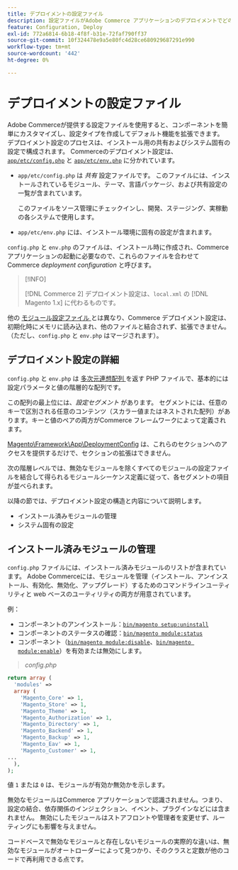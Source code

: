 ```yaml
---
title: デプロイメントの設定ファイル
description: 設定ファイルがAdobe Commerce アプリケーションのデプロイメントでどのように機能するかを説明します。 共有およびシステム固有の構成管理のベストプラクティスについて説明します。
feature: Configuration, Deploy
exl-id: 772a6814-6b18-4f8f-b31e-72faf790ff37
source-git-commit: 10f324478e9a5e80fc4d28ce680929687291e990
workflow-type: tm+mt
source-wordcount: '442'
ht-degree: 0%

---
```


# デプロイメントの設定ファイル

Adobe Commerceが提供する設定ファイルを使用すると、コンポーネントを簡単にカスタマイズし、設定タイプを作成してデフォルト機能を拡張できます。 デプロイメント設定のプロセスは、インストール用の共有およびシステム固有の設定で構成されます。 Commerceのデプロイメント設定は、[`app/etc/config.php`](../reference/config-reference-configphp.md) と [`app/etc/env.php`](../reference/config-reference-envphp.md) に分かれています。

- `app/etc/config.php` は _共有_ 設定ファイルです。
このファイルには、インストールされているモジュール、テーマ、言語パッケージ、および共有設定の一覧が含まれています。

  このファイルをソース管理にチェックインし、開発、ステージング、実稼動の各システムで使用します。

- `app/etc/env.php` には、インストール環境に固有の設定が含まれます。

`config.php` と `env.php` のファイルは、インストール時に作成され、Commerce アプリケーションの起動に必要なので、これらのファイルを合わせてCommerce _deployment configuration_ と呼びます。

>[!INFO]
>
>[!DNL Commerce 2] デプロイメント設定は、`local.xml` の [!DNL Magento 1.x] に代わるものです。

他の [ モジュール設定ファイル ](../reference/module-files.md) とは異なり、Commerce デプロイメント設定は、初期化時にメモリに読み込まれ、他のファイルと結合されず、拡張できません。 （ただし、`config.php` と `env.php` はマージされます）。

## デプロイメント設定の詳細

`config.php` と `env.php` は [ 多次元連想配列 ](https://www.w3schools.com:443/php/php_arrays.asp) を返す PHP ファイルで、基本的には設定パラメータと値の階層的な配列です。

この配列の最上位には、_設定セグメント_ があります。 セグメントには、任意のキーで区別される任意のコンテンツ（スカラー値またはネストされた配列）があります。キーと値のペアの両方がCommerce フレームワークによって定義されます。

[Magento\Framework\App\DeploymentConfig](https://github.com/magento/magento2/blob/2.4/lib/internal/Magento/Framework/App/DeploymentConfig.php) は、これらのセクションへのアクセスを提供するだけで、セクションの拡張はできません。

次の階層レベルでは、無効なモジュールを除くすべてのモジュールの設定ファイルを結合して得られるモジュールシーケンス定義に従って、各セグメントの項目が並べられます。

以降の節では、デプロイメント設定の構造と内容について説明します。

- インストール済みモジュールの管理
- システム固有の設定

## インストール済みモジュールの管理

`config.php` ファイルには、インストール済みモジュールのリストが含まれています。 Adobe Commerceには、モジュールを管理（インストール、アンインストール、有効化、無効化、アップグレード）するためのコマンドラインユーティリティと web ベースのユーティリティの両方が用意されています。

例：

- コンポーネントのアンインストール：[`bin/magento setup:uninstall`](../../installation/tutorials/uninstall-modules.md)
- コンポーネントのステータスの確認：[`bin/magento module:status`](https://experienceleague.adobe.com/en/docs/commerce-operations/tools/cli-reference/commerce-on-premises#modulestatus)
- コンポーネント（[`bin/magento module:disable`](../../installation/tutorials/manage-modules.md)、[`bin/magento module:enable`](../../installation/tutorials/manage-modules.md)）を有効または無効にします。

> _config.php_

```php
return array (
  'modules' =>
  array (
    'Magento_Core' => 1,
    'Magento_Store' => 1,
    'Magento_Theme' => 1,
    'Magento_Authorization' => 1,
    'Magento_Directory' => 1,
    'Magento_Backend' => 1,
    'Magento_Backup' => 1,
    'Magento_Eav' => 1,
    'Magento_Customer' => 1,
...
  ),
);
```

値 `1` または `0` は、モジュールが有効か無効かを示します。

無効なモジュールはCommerce アプリケーションで認識されません。つまり、設定の結合、依存関係のインジェクション、イベント、プラグインなどには含まれません。 無効にしたモジュールはストアフロントや管理者を変更せず、ルーティングにも影響を与えません。

コードベースで無効なモジュールと存在しないモジュールの実際的な違いは、無効なモジュールがオートローダーによって見つかり、そのクラスと定数が他のコードで再利用できる点です。
